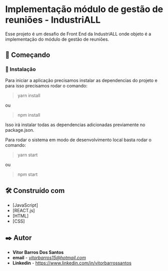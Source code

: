 # Implementação módulo de gestão de reuniões - IndustriALL
Esse projeto é um desafio de Front End da IndustriALL onde objeto é a implementação do módulo de gestão de reuniões.

## 🚀 Começando

### 🔧 Instalação

Para iniciar a aplicação precisamos instalar as dependencias do projeto e para isso precisamos rodar o comando:

> yarn install

ou
> npm install

Isso irá instalar todas as dependencias adicionadas previamente no package.json.



Para rodar o sistema em modo de desenvolvimento local basta rodar o comando:

> yarn start

ou
>  npm start

## 🛠️ Construído com

* [JavaScript]
* [REACT.js]
* [HTML]
* [CSS]

## ✒️ Autor

* **Vitor Barros Dos Santos**
* **email** - *vitorbarros15@hotmail.com*
* **Linkedin** - [](https://www.linkedin.com/in/vitorbarrossantos/)https://www.linkedin.com/in/vitorbarrossantos

